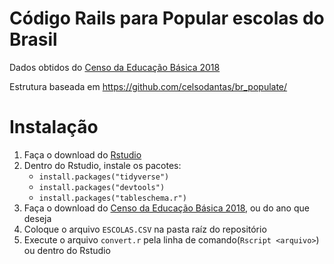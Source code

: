 # Código Rails para Popular escolas do Brasil

Dados obtidos do [Censo da Educação Básica 2018](http://download.inep.gov.br/microdados/microdados_educacao_basica_2018.zip)

Estrutura baseada em https://github.com/celsodantas/br_populate/

# Instalação
1. Faça o download do [Rstudio](https://rstudio.com/products/rstudio/download/)
2. Dentro do Rstudio, instale os pacotes:
    * `install.packages("tidyverse")`
    * `install.packages("devtools")`
    * `install.packages("tableschema.r")` 
3. Faça o download do [Censo da Educação Básica 2018](http://download.inep.gov.br/microdados/microdados_educacao_basica_2018.zip), ou do ano que deseja
4. Coloque o arquivo `ESCOLAS.CSV` na pasta raíz do repositório
5. Execute o arquivo `convert.r` pela linha de comando(`Rscript <arquivo>`) ou dentro do Rstudio
